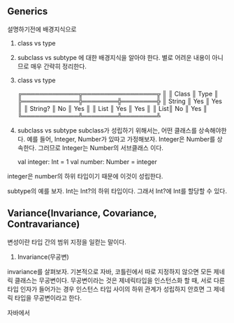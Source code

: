 ## Generics

설명하기전에 배경지식으로 
1. class vs type
2. subclass vs subtype
에 대한 배경지식을 알아야 한다.
별로 어려운 내용이 아니므로 매우 간략히 정리한다.

1. class vs type
 

      ╔═════════════╦═════════════════╦
      ║             ║ Class  ║ Type   ║
      ╠═════════════╬════════╬════════╬
      ║ String      ║ Yes    ║ Yes    ║
      ║ String?     ║ No     ║ Yes    ║
      ║ List        ║ Yes    ║ Yes    ║
      ║ List<String>║ No     ║ Yes    ║
      ╚═════════════╩════════╩════════╩
 
 
2. subclass vs subtype
subclass가 성립하기 위해서는, 어떤 클래스를 상속해야한다. 예를 들어, Integer, Number가 있따고
가정해보자. Integer은 Number를 상속한다. 그러므로 Integer는 Number의 서브클래스 이다.

    val integer: Int = 1
    val number: Number = integer
    
integer은 number의 하위 타입이기 때문에 이것이 성립한다.

subtype의 예를 보자. Int는 Int?의 하위 타입이다. 그래서 Int?에 Int를 할당할 수 있다.


## Variance(Invariance, Covariance, Contravariance)

변성이란 타입 간의 범위 지정을 일컫는 말이다.

1. Invariance(무공변)

invariance를 살펴보자. 기본적으로 자바, 코틀린에서 따로 지정하지 않으면 모든 제네릭 클래스는 무공변이다. 
무공변이라는 것은 제네릭타입을 인스턴스화 할 때, 서로 다른 타입 인자가 들어가는 경우 인스턴스 타입 사이의 하위 관계가 성립하지 안흐면
그 제네릭 타입을 무공변이라고 한다.

자바에서 


